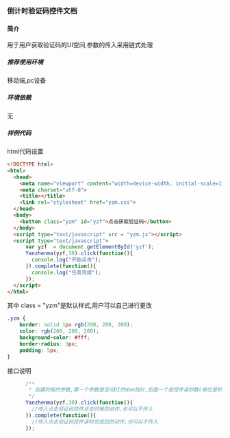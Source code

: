 ### 倒计时验证码控件文档

#### 简介

用于用户获取验证码的UI空间,参数的传入采用链式处理

##### 推荐使用环境

移动端,pc设备

##### 环境依赖

无

##### 样例代码

html代码设置

```html
<!DOCTYPE html>
<html>
  <head>
    <meta name="viewport" content="width=device-width, initial-scale=1.0">
    <meta charset="utf-8">
    <title></title>
    <link rel="stylesheet" href="yzm.css">
  </head>
  <body>
    <button class="yzm" id="yzf">点击获取验证码</button>
  </body>
  <script type="text/javascript" src = "yzm.js"></script>
  <script type="text/javascript">
      var yzf  = document.getElementById('yzf');
      Yanzhenma(yzf,30).click(function(){
        console.log("开始点击");
      }).complete(function(){
        console.log("任务完成");
      });
  </script>
</html>
```

其中 class = "yzm"是默认样式,用户可以自己进行更改

```css
.yzm {
    border: solid 1px rgb(200, 200, 200);
    color: rgb(200, 200, 200);
    background-color: #fff;
    border-radius: 3px;
    padding: 5px;
}
```



接口说明

```javascript
      /**
       * 创建时候的参数,第一个参数是空间UI的dom指针,后面一个是控件读秒数(单位是秒),可以省略,默认为60s
       */
      Yanzhenma(yzf,30).click(function(){
        //传入点击验证码控件点击时候的动作,也可以不传入
      }).complete(function(){
        //传入点击验证码控件读秒完成后的动作,也可以不传入
      });
```
